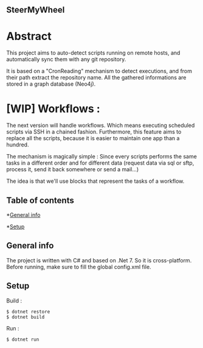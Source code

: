 ## SteerMyWheel

# Abstract
This project aims to auto-detect scripts running on remote hosts, and automatically sync them with any git repository. 

It is based on a "CronReading" mechanism to detect executions, and from their path extract the repository name.
All the gathered informations are stored in a graph database (Neo4j).

# [WIP] Workflows : 
The next version will handle workflows. Which means executing scheduled scripts via SSH in a chained fashion. Furthermore, this feature aims to replace all the scripts, because it is easier to maintain one app than a hundred. 

The mechanism is magically simple : 
Since every scripts performs the same tasks in a different order and for different data (request data via sql or sftp, process it, send it back somewhere or send a mail...)

The idea is that we'll use blocks that represent the tasks of a workflow.

## Table of contents

*[General info](#general-info)

*[Setup](#setup)

## General info
The project is written with C# and based on .Net 7. So it is cross-platform.
Before running, make sure to fill the global config.xml file.

## Setup

Build : 
````
$ dotnet restore
$ dotnet build

````

Run : 

````
$ dotnet run

````


